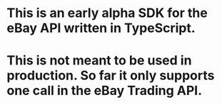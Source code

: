 # This is an early alpha SDK for the eBay API written in TypeScript. 
# This is not meant to be used in production. So far it only supports one call in the eBay Trading API.